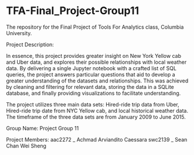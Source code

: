 # TFA-Final_Project-Group11
The repository for the Final Project of Tools For Analytics class, Columbia University. 

Project Description: 

In essence, this project provides greater insight on New York Yellow cab and Uber data, and explores their possible relationships with local weather data. By delivering a single Jupyter notebook with a crafted list of SQL queries, the project answers particular questions that aid to develop a greater understanding of the datasets and relationships. This was achieved by cleaning and filtering for relevant data, storing the data in a SQLite database, and finally providing visualizations to facilitate understanding.

The project utilizes three main data sets:  Hired-ride trip data from Uber, Hired-ride trip date from NYC Yellow cab, and local historical weather data. The timeframe of the three data sets are from January 2009 to June 2015.

Group Name: Project Group 11

Project Members:
aac2272 _ Achmad Arviandito Caessara
swc2139 _ Sean Chan Wei Sheng